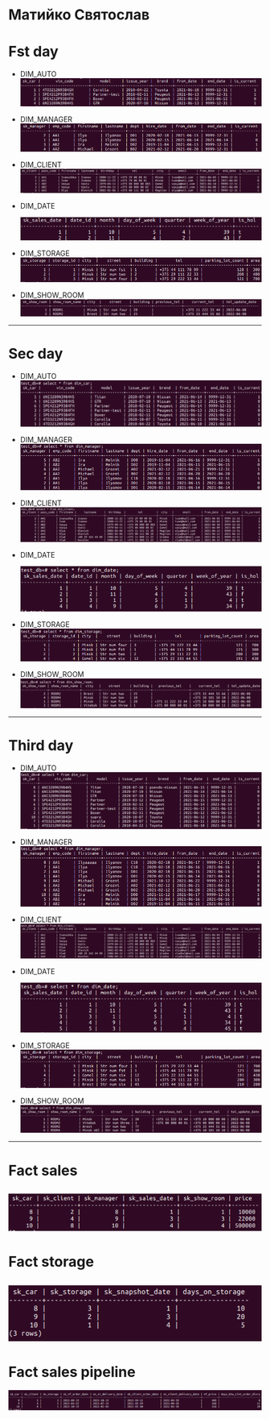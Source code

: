 # Матийко Святослав 

# Fst day

- DIM_AUTO
![](/images/car_1.png?raw=true)

- DIM_MANAGER
![](/images/manager_1.png?raw=true)

- DIM_CLIENT
![](/images/client_1.png?raw=true)

- DIM_DATE 
  
  ![](/images/date_1.png?raw=true)

- DIM_STORAGE
![](/images/storage_1.png?raw=true)

- DIM_SHOW_ROOM
![](/images/show_1.png?raw=true)

---
# Sec day

- DIM_AUTO
![](/images/car_2.png?raw=true)

- DIM_MANAGER
![](/images/manager_2.png?raw=true)

- DIM_CLIENT
![](/images/client_2.png?raw=true)

- DIM_DATE 

  ![](/images/date_2.png?raw=true)

- DIM_STORAGE
![](/images/storage_2.png?raw=true)

- DIM_SHOW_ROOM
![](/images/show_2.png?raw=true)


---
# Third day

- DIM_AUTO
![](/images/car_3.png?raw=true)

- DIM_MANAGER
![](/images/manager_3.png?raw=true)

- DIM_CLIENT
![](/images/client_3.png?raw=true)

- DIM_DATE

  ![](/images/date_3.png?raw=true)

- DIM_STORAGE
![](/images/storage_3.png?raw=true)

- DIM_SHOW_ROOM
![](/images/show_3.png?raw=true)


---
# Fact sales
![](/images/fact_sales.png?raw=true)
---
# Fact storage
![](/images/fact_storage.png?raw=true)
---
# Fact sales pipeline
![](/images/fact_pipeline.png?raw=true)
